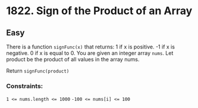 # 1822. Sign of the Product of an Array

## Easy

There is a function `signFunc(x)` that returns:
1 if x is positive.
-1 if x is negative.
0 if x is equal to 0.
You are given an integer array `nums`. Let product be the product of all values in the array nums.

Return `signFunc(product)`

### Constraints:

`1 <= nums.length <= 1000`
`-100 <= nums[i] <= 100`
